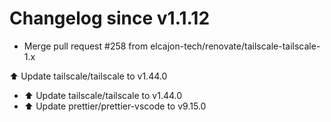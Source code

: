 # Changelog since v1.1.12
- Merge pull request #258 from elcajon-tech/renovate/tailscale-tailscale-1.x

⬆️ Update tailscale/tailscale to v1.44.0 
- ⬆️ Update tailscale/tailscale to v1.44.0 
- ⬆️ Update prettier/prettier-vscode to v9.15.0 
